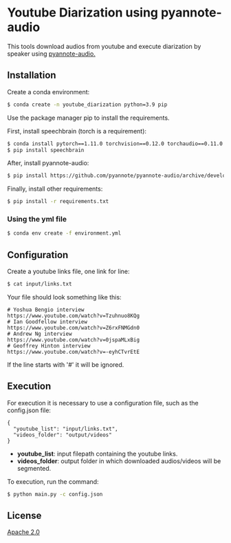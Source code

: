 # Youtube Diarization using pyannote-audio

This tools download audios from youtube and execute diarization by speaker using [pyannote-audio.](https://github.com/pyannote/pyannote-audio)

## Installation

Create a conda environment:

```bash
$ conda create -n youtube_diarization python=3.9 pip
```
Use the package manager pip to install the requirements.

First, install speechbrain (torch is a requirement):

```bash
$ conda install pytorch==1.11.0 torchvision==0.12.0 torchaudio==0.11.0 -c pytorch
$ pip install speechbrain
```

After, install pyannote-audio:

```bash
$ pip install https://github.com/pyannote/pyannote-audio/archive/develop.zip
```

Finally, install other requirements:

```bash
$ pip install -r requirements.txt
```

### Using the yml file

```bash
$ conda env create -f environment.yml
```

## Configuration

Create a youtube links file, one link for line:

```bash
$ cat input/links.txt
```

Your file should look something like this:
```
# Yoshua Bengio interview
https://www.youtube.com/watch?v=Tzuhnuo8KQg
# Ian Goodfellow interview
https://www.youtube.com/watch?v=Z6rxFNMGdn0
# Andrew Ng interview
https://www.youtube.com/watch?v=0jspaMLxBig
# Geoffrey Hinton interview
https://www.youtube.com/watch?v=-eyhCTvrEtE
```

If the line starts with '#' it will be ignored. 

## Execution

For execution it is necessary to use a configuration file, such as the config.json file:

```
{
  "youtube_list": "input/links.txt", 
  "videos_folder": "output/videos"
}
```

- **youtube_list**: input filepath containing the youtube links.
- **videos_folder**: output folder in which downloaded audios/videos will be segmented.

To execution, run the command: 

```bash
$ python main.py -c config.json
```

## License

[Apache 2.0](http://www.apache.org/licenses/LICENSE-2.0)